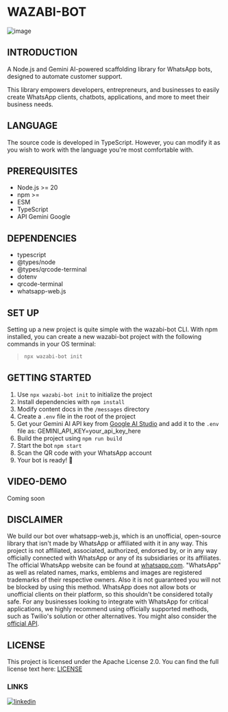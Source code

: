 # WAZABI-BOT
![image](https://github.com/user-attachments/assets/45ebb3ad-ba8c-4f90-8482-8e95ac0d286a)



## INTRODUCTION
A Node.js and Gemini AI-powered scaffolding library for WhatsApp bots, designed to automate customer support.

This library empowers developers, entrepreneurs, and businesses to easily create WhatsApp clients, chatbots, applications, and more to meet their business needs.

## LANGUAGE
The source code is developed in TypeScript. However, you can modify it as you wish to work with the language you're most comfortable with.


## PREREQUISITES
* Node.js >= 20
* npm >= 
* ESM
* TypeScript
* API Gemini Google

## DEPENDENCIES
* typescript
* @types/node
* @types/qrcode-terminal
* dotenv
* qrcode-terminal
* whatsapp-web.js

  
## SET UP
Setting up a new project is quite simple with the wazabi-bot CLI. With npm installed, you can create a new wazabi-bot project with the following commands in your OS terminal:

>```bash
>npx wazabi-bot init
>


## GETTING STARTED
1. Use `npx wazabi-bot init` to initialize the project 
2. Install dependencies with `npm install`  
3. Modify content docs in the `/messages` directory  
4. Create a `.env` file in the root of the project  
5. Get your Gemini AI API key from [Google AI Studio](https://aistudio.google.com/app/apikey) and add it to the `.env` file as:
GEMINI_API_KEY=your_api_key_here
6. Build the project using `npm run build`
7. Start the bot `npm start`
8. Scan the QR code with your WhatsApp account
9. Your bot is ready! 🎉

## VIDEO-DEMO
Coming soon

## DISCLAIMER
We build our bot over whatsapp-web.js, which is an unofficial, open-source library that isn't made by WhatsApp or affiliated with it in any way. 
This project is not affiliated, associated, authorized, endorsed by, or in any way officially connected with WhatsApp or any of its subsidiaries or its affiliates. The official WhatsApp website can be found at [whatsapp.com](https://www.whatsapp.com/). "WhatsApp" as well as related names, marks, emblems and images are registered trademarks of their respective owners. Also it is not guaranteed you will not be blocked by using this method. WhatsApp does not allow bots or unofficial clients on their platform, so this shouldn't be considered totally safe. For any businesses looking to integrate with WhatsApp for critical applications, we highly recommend using officially supported methods, such as Twilio's solution or other alternatives. You might also consider the [official API](https://developers.facebook.com/docs/whatsapp/).


## LICENSE
This project is licensed under the Apache License 2.0.
You can find the full license text here:
[LICENSE](https://github.com/Quinteroo/wazabi-bot/blob/main/LICENSE)

### LINKS
[![linkedin](https://img.shields.io/badge/linkedin-0A66C2?style=for-the-badge&logo=linkedin&logoColor=white)](https://www.linkedin.com/in/quinteroo/)
